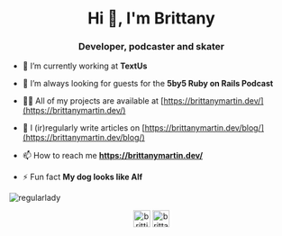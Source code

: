 <h1 align="center">Hi 👋, I'm Brittany</h1>
<h3 align="center">Developer, podcaster and skater</h3>

- 🔭 I’m currently working at **TextUs**

- 👯 I’m always looking for guests for the **5by5 Ruby on Rails Podcast**

- 👨‍💻 All of my projects are available at [https://brittanymartin.dev/](https://brittanymartin.dev/)

- 📝 I (ir)regularly write articles on [https://brittanymartin.dev/blog/](https://brittanymartin.dev/blog/)

- 📫 How to reach me **https://brittanymartin.dev/**

- ⚡ Fun fact **My dog looks like Alf**

<p><img align="center" src="https://github-readme-stats.vercel.app/api/top-langs/?username=regularlady&layout=compact" alt="regularlady" /></p>

<p align="center">
<a href="https://twitter.com/brittjmartin" target="blank"><img align="center" src="https://cdn.jsdelivr.net/npm/simple-icons@3.0.1/icons/twitter.svg" alt="brittjmartin" height="30" width="30" /></a>
<a href="https://linkedin.com/in/brittanyjmartin1" target="blank"><img align="center" src="https://cdn.jsdelivr.net/npm/simple-icons@3.0.1/icons/linkedin.svg" alt="brittanyjmartin1" height="30" width="30" /></a>
</p>
